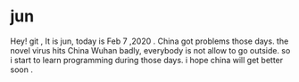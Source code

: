 # jun
Hey! git , It is jun, today is Feb 7 ,2020 . China got problems those days. the novel virus hits China Wuhan badly,  everybody is not allow to go outside.   so i start to learn programming during those days. i hope china will get better soon .

